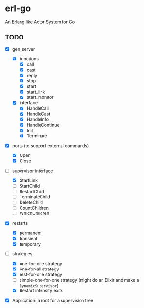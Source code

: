 # erl-go

An Erlang like Actor System for Go

## TODO

- [x] gen_server
  - [x] functions
    - [x] call
    - [x] cast
    - [x] reply
    - [x] stop
    - [x] start
    - [x] start_link
    - [x] start_monitor
  - [x] interface
    - [x] HandleCall
    - [x] HandleCast
    - [x] HandleInfo
    - [x] HandleContinue
    - [x] Init
    - [x] Terminate
- [x] ports (to support external commands)
  - [x] Open
  - [x] Close
- [ ] supervisor interface

  - [x] StartLink
  - [ ] StartChild
  - [ ] RestartChild
  - [ ] TerminateChild
  - [ ] DeleteChild
  - [ ] CountChildren
  - [ ] WhichChildren

- [x] restarts

  - [x] permanent
  - [x] transient
  - [x] temporary

- [ ] strategies
  - [x] one-for-one strategy
  - [x] one-for-all strategy
  - [x] rest-for-one strategy
  - [ ] simple-one-for-one strategy (might do an Elixir and make a
        `DynamicSupervisor`)
  - [x] Restart intensity exits
- [x] Application: a root for a supervision tree

